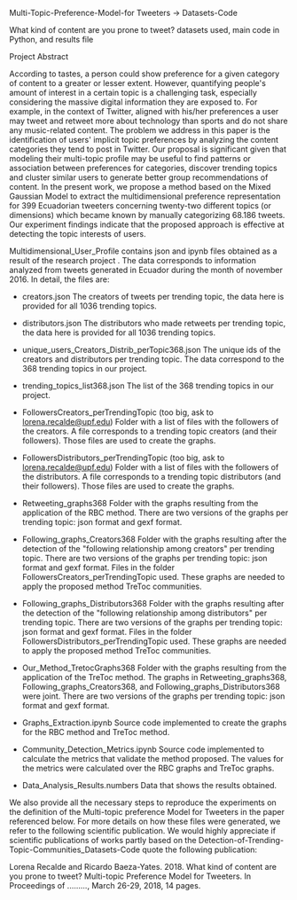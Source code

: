 Multi-Topic-Preference-Model-for Tweeters -> Datasets-Code

What kind of content are you prone to tweet? datasets used, main code in Python, and results file

Project Abstract

According to tastes, a person could show preference for a given category of content to a greater or lesser extent. However, quantifying people's amount of interest in a certain topic is a challenging task, especially considering the massive digital information they are exposed to. For example, in the context of Twitter, aligned with his/her preferences a user may tweet and retweet more about technology than sports and do not share any music-related content. The problem we address in this paper is the identification of users' implicit topic preferences by analyzing the content categories they tend to post in Twitter. Our proposal is significant given that modeling their multi-topic profile may be useful to find patterns or association between preferences for categories, discover trending topics and cluster similar users to generate better group recommendations of content. In the present work, we propose a method based on the Mixed Gaussian Model to extract the multidimensional preference representation for 399 Ecuadorian tweeters concerning twenty-two different topics (or dimensions) which became known by manually categorizing 68.186 tweets. Our experiment findings indicate that the proposed approach is effective at detecting the topic interests of users.

Multidimensional_User_Profile contains json and ipynb files obtained as a result of the research project . The data corresponds to information analyzed from tweets generated in Ecuador during the month of november 2016. In detail, the files are:

- creators.json 
The creators of tweets per trending topic, the data here is provided for all 1036 trending topics.

- distributors.json 
The distributors who made retweets per trending topic, the data here is provided for all 1036 trending topics.

- unique_users_Creators_Distrib_perTopic368.json
The unique ids of the creators and distributors per trending topic. The data correspond to the 368 trending topics in our project.

- trending_topics_list368.json
The list of the 368 trending topics in our project.

- FollowersCreators_perTrendingTopic (too big, ask to lorena.recalde@upf.edu)
Folder with a list of files with the followers of the creators. A file corresponds to a trending topic creators (and their followers). Those files are used to create the graphs.

- FollowersDistributors_perTrendingTopic (too big, ask to lorena.recalde@upf.edu)
Folder with a list of files with the followers of the distributors. A file corresponds to a trending topic distributors (and their followers). Those files are used to create the graphs.

- Retweeting_graphs368
Folder with the graphs resulting from the application of the RBC method. There are two versions of the graphs per trending topic: json format and gexf format.

- Following_graphs_Creators368
Folder with the graphs resulting after the detection of the "following relationship among creators" per trending topic. There are two versions of the graphs per trending topic: json format and gexf format. Files in the folder FollowersCreators_perTrendingTopic used. These graphs are needed to apply the proposed method TreToc communities.

- Following_graphs_Distributors368
Folder with the graphs resulting after the detection of the "following relationship among distributors" per trending topic. There are two versions of the graphs per trending topic: json format and gexf format. Files in the folder FollowersDistributors_perTrendingTopic used. These graphs are needed to apply the proposed method TreToc communities.

- Our_Method_TretocGraphs368
Folder with the graphs resulting from the application of the TreToc method. The graphs in Retweeting_graphs368, Following_graphs_Creators368, and Following_graphs_Distributors368 were joint. There are two versions of the graphs per trending topic: json format and gexf format.

- Graphs_Extraction.ipynb
Source code implemented to create the graphs for the RBC method and TreToc method.

- Community_Detection_Metrics.ipynb
Source code implemented to calculate the metrics that validate the method proposed. The values for the metrics were calculated over the RBC graphs and TreToc graphs.

- Data_Analysis_Results.numbers
Data that shows the results obtained.

We also provide all the necessary steps to reproduce the experiments on the definition of the Multi-topic preference Model for Tweeters in the paper referenced below. For more details on how these files were generated, we refer to the following 
scientific publication. We would highly appreciate if scientific publications of works partly based on the 
Detection-of-Trending-Topic-Communities_Datasets-Code quote the following publication:

Lorena Recalde and Ricardo Baeza-Yates. 2018. What kind of content are you prone to tweet? Multi-topic Preference Model for Tweeters. In Proceedings of ........., March 26-29, 2018, 14 pages.
